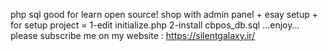 php sql good for learn open source! shop with admin panel + esay setup + for setup project = 1-edit initialize.php 2-install cbpos_db.sql ...enjoy...
please subscribe me on my website : https://silentgalaxy.ir/
